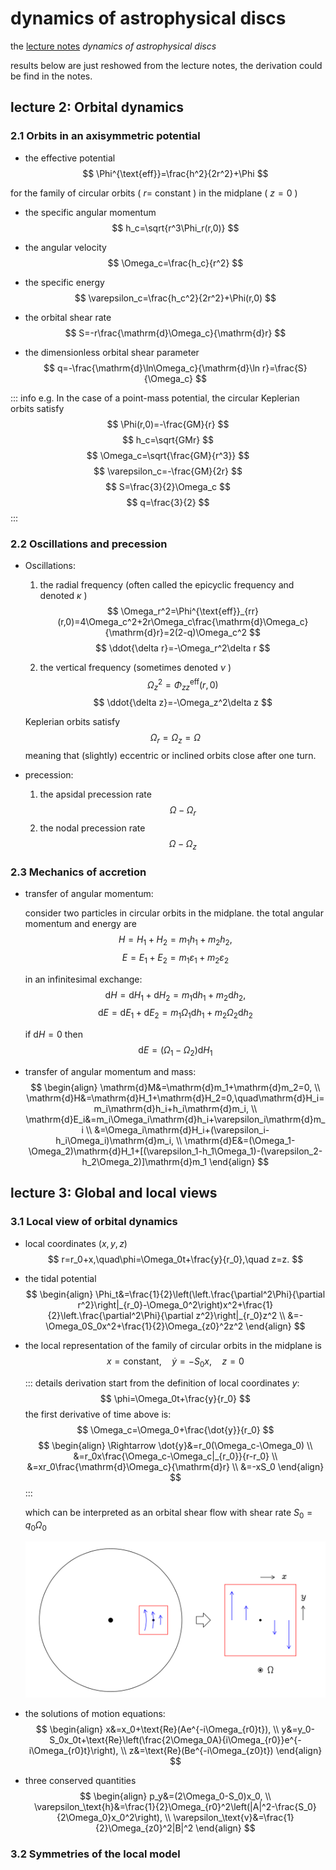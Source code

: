 # dynamics of astrophysical discs

the [lecture notes](/read/ogilvie-disk-dynamics.pdf) *dynamics of astrophysical discs*

results below are just reshowed from the lecture notes, the derivation could be find in the notes.

## lecture 2: Orbital dynamics

### 2.1 Orbits in an axisymmetric potential

- the effective potential
  $$
  \Phi^{\text{eff}}=\frac{h^2}{2r^2}+\Phi
  $$

for the family of circular orbits ( $r=$ constant ) in the midplane ( $z=0$ )

- the specific angular momentum
  $$
  h_c=\sqrt{r^3\Phi_r(r,0)}
  $$

- the angular velocity
  $$
  \Omega_c=\frac{h_c}{r^2}
  $$

- the specific energy
  $$
  \varepsilon_c=\frac{h_c^2}{2r^2}+\Phi(r,0)
  $$

- the orbital shear rate
  $$
  S=-r\frac{\mathrm{d}\Omega_c}{\mathrm{d}r}
  $$

- the dimensionless orbital shear parameter
  $$
  q=-\frac{\mathrm{d}\ln\Omega_c}{\mathrm{d}\ln r}=\frac{S}{\Omega_c}
  $$

::: info e.g.
In the case of a point-mass potential, the circular Keplerian orbits satisfy
$$
\Phi(r,0)=-\frac{GM}{r}
$$
$$
h_c=\sqrt{GMr}
$$
$$
\Omega_c=\sqrt{\frac{GM}{r^3}}
$$
$$
\varepsilon_c=-\frac{GM}{2r}
$$
$$
S=\frac{3}{2}\Omega_c
$$
$$
q=\frac{3}{2}
$$
:::

### 2.2 Oscillations and precession

- Oscillations:
  
  1. the radial frequency (often called the epicyclic frequency and denoted $\kappa$ )
   $$
   \Omega_r^2=\Phi^{\text{eff}}_{rr}(r,0)=4\Omega_c^2+2r\Omega_c\frac{\mathrm{d}\Omega_c}{\mathrm{d}r}=2(2-q)\Omega_c^2
   $$
   $$
   \ddot{\delta r}=-\Omega_r^2\delta r
   $$

  2. the vertical frequency (sometimes denoted $\nu$ )
   $$
   \Omega_z^2=\Phi^{\text{eff}}_{zz}(r,0)
   $$
   $$
   \ddot{\delta z}=-\Omega_z^2\delta z
   $$

  Keplerian orbits satisfy
  $$
  \Omega_r=\Omega_z=\Omega
  $$
  meaning that (slightly) eccentric or inclined orbits close after one turn.

- precession:
  1. the apsidal precession rate
   $$
   \Omega-\Omega_r
   $$
  2. the nodal precession rate
   $$
   \Omega-\Omega_z
   $$

### 2.3 Mechanics of accretion

- transfer of angular momentum:
  
  consider two particles in circular orbits in the midplane. the total angular momentum and energy are
  $$
  H=H_1+H_2=m_1h_1+m_2h_2,
  $$
  $$
  E=E_1+E_2=m_1\varepsilon_1+m_2\varepsilon_2
  $$

  in an infinitesimal exchange:
  $$
  \mathrm{d}H=\mathrm{d}H_1+\mathrm{d}H_2=m_1\mathrm{d}h_1+m_2\mathrm{d}h_2,
  $$
  $$
  \mathrm{d}E=\mathrm{d}E_1+\mathrm{d}E_2=m_1\Omega_1\mathrm{d}h_1+m_2\Omega_2\mathrm{d}h_2
  $$

  if $\mathrm{d}H=0$ then
  $$
  \mathrm{d}E=(\Omega_1-\Omega_2)\mathrm{d}H_1
  $$

- transfer of angular momentum and mass:
  $$
  \begin{align}
  \mathrm{d}M&=\mathrm{d}m_1+\mathrm{d}m_2=0, \\
  \mathrm{d}H&=\mathrm{d}H_1+\mathrm{d}H_2=0,\quad\mathrm{d}H_i=m_i\mathrm{d}h_i+h_i\mathrm{d}m_i, \\
  \mathrm{d}E_i&=m_i\Omega_i\mathrm{d}h_i+\varepsilon_i\mathrm{d}m_i \\
  &=\Omega_i\mathrm{d}H_i+(\varepsilon_i-h_i\Omega_i)\mathrm{d}m_i, \\
  \mathrm{d}E&=(\Omega_1-\Omega_2)\mathrm{d}H_1+[(\varepsilon_1-h_1\Omega_1)-(\varepsilon_2-h_2\Omega_2)]\mathrm{d}m_1
  \end{align}
  $$

## lecture 3: Global and local views

### 3.1 Local view of orbital dynamics

- local coordinates $(x,y,z)$
  $$
  r=r_0+x,\quad\phi=\Omega_0t+\frac{y}{r_0},\quad z=z.
  $$

- the tidal potential
  $$
  \begin{align}
  \Phi_t&=\frac{1}{2}\left(\left.\frac{\partial^2\Phi}{\partial r^2}\right|_{r_0}-\Omega_0^2\right)x^2+\frac{1}{2}\left.\frac{\partial^2\Phi}{\partial z^2}\right|_{r_0}z^2 \\
  &=-\Omega_0S_0x^2+\frac{1}{2}\Omega_{z0}^2z^2
  \end{align}
  $$

- the local representation of the family of circular orbits in the midplane is
  $$
  x=\text{constant},\quad\dot{y}=-S_0x,\quad z=0
  $$

  ::: details derivation
  start from the definition of local coordinates $y$:
  $$
  \phi=\Omega_0t+\frac{y}{r_0}
  $$
  the first derivative of time above is:
  $$
  \Omega_c=\Omega_0+\frac{\dot{y}}{r_0}
  $$
  $$
  \begin{align}
  \Rightarrow \dot{y}&=r_0(\Omega_c-\Omega_0) \\
  &=r_0x\frac{\Omega_c-\Omega_c|_{r_0}}{r-r_0} \\
  &=xr_0\frac{\mathrm{d}\Omega_c}{\mathrm{d}r} \\
  &=-xS_0
  \end{align}
  $$
  :::

  which can be interpreted as an orbital shear flow with shear rate $S_0=q_0\Omega_0$

  ![global and local view](./dynamics_discs_fig/global-local.png)

- the solutions of motion equations:
  $$
  \begin{align}
  x&=x_0+\text{Re}(Ae^{-i\Omega_{r0}t}), \\
  y&=y_0-S_0x_0t+\text{Re}\left(\frac{2\Omega_0A}{i\Omega_{r0}}e^{-i\Omega_{r0}t}\right), \\
  z&=\text{Re}(Be^{-i\Omega_{z0}t})
  \end{align}
  $$

- three conserved quantities
  $$
  \begin{align}
  p_y&=(2\Omega_0-S_0)x_0, \\
  \varepsilon_\text{h}&=\frac{1}{2}\Omega_{r0}^2\left(|A|^2-\frac{S_0}{2\Omega_0}x_0^2\right), \\
  \varepsilon_\text{v}&=\frac{1}{2}\Omega_{z0}^2|B|^2
  \end{align}
  $$

### 3.2 Symmetries of the local model
